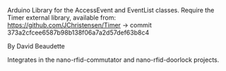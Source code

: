 Arduino Library for the AccessEvent and EventList classes.
Require the Timer external library, available from:
https://github.com/JChristensen/Timer                                 -> commit 373a2cfcee6587b98b138f06a7a2d57def63b8c4


By David Beaudette

Integrates in the nano-rfid-commutator and nano-rfid-doorlock projects.